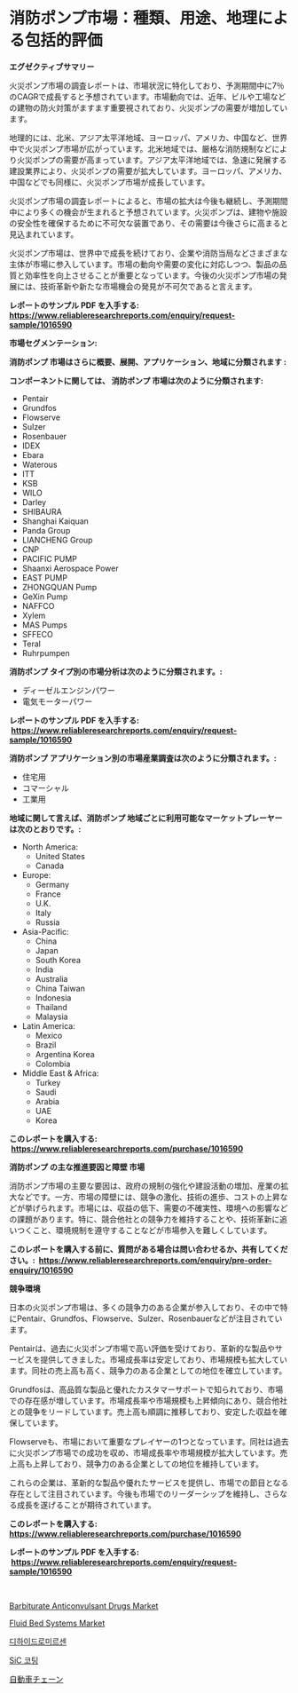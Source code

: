<p><h1>消防ポンプ市場：種類、用途、地理による包括的評価</h1></p><p><strong>エグゼクティブサマリー</strong></p>
<p><p>火災ポンプ市場の調査レポートは、市場状況に特化しており、予測期間中に7％のCAGRで成長すると予想されています。市場動向では、近年、ビルや工場などの建物の防火対策がますます重要視されており、火災ポンプの需要が増加しています。</p><p>地理的には、北米、アジア太平洋地域、ヨーロッパ、アメリカ、中国など、世界中で火災ポンプ市場が広がっています。北米地域では、厳格な消防規制などにより火災ポンプの需要が高まっています。アジア太平洋地域では、急速に発展する建設業界により、火災ポンプの需要が拡大しています。ヨーロッパ、アメリカ、中国などでも同様に、火災ポンプ市場が成長しています。</p><p>火災ポンプ市場の調査レポートによると、市場の拡大は今後も継続し、予測期間中により多くの機会が生まれると予想されています。火災ポンプは、建物や施設の安全性を確保するために不可欠な装置であり、その需要は今後さらに高まると見込まれています。</p><p>火災ポンプ市場は、世界中で成長を続けており、企業や消防当局などさまざまな主体が市場に参入しています。市場の動向や需要の変化に対応しつつ、製品の品質と効率性を向上させることが重要となっています。今後の火災ポンプ市場の発展には、技術革新や新たな市場機会の発見が不可欠であると言えます。</p></p>
<p><strong>レポートのサンプル PDF を入手する: <a href="https://www.reliableresearchreports.com/enquiry/request-sample/1016590">https://www.reliableresearchreports.com/enquiry/request-sample/1016590</a></strong></p>
<p><strong>市場セグメンテーション:</strong></p>
<p><strong> 消防ポンプ 市場はさらに概要、展開、アプリケーション、地域に分類されます :</strong></p>
<p><strong>コンポーネントに関しては、 消防ポンプ 市場は次のように分類されます: &nbsp;</strong></p>
<p><ul><li>Pentair</li><li>Grundfos</li><li>Flowserve</li><li>Sulzer</li><li>Rosenbauer</li><li>IDEX</li><li>Ebara</li><li>Waterous</li><li>ITT</li><li>KSB</li><li>WILO</li><li>Darley</li><li>SHIBAURA</li><li>Shanghai Kaiquan</li><li>Panda Group</li><li>LIANCHENG Group</li><li>CNP</li><li>PACIFIC PUMP</li><li>Shaanxi Aerospace Power</li><li>EAST PUMP</li><li>ZHONGQUAN Pump</li><li>GeXin Pump</li><li>NAFFCO</li><li>Xylem</li><li>MAS Pumps</li><li>SFFECO</li><li>Teral</li><li>Ruhrpumpen</li></ul></p>
<p><strong> 消防ポンプ タイプ別の市場分析は次のように分類されます。:</strong></p>
<p><ul><li>ディーゼルエンジンパワー</li><li>電気モーターパワー</li></ul></p>
<p><strong>レポートのサンプル PDF を入手する: &nbsp;<a href="https://www.reliableresearchreports.com/enquiry/request-sample/1016590">https://www.reliableresearchreports.com/enquiry/request-sample/1016590</a></strong></p>
<p><strong> 消防ポンプ アプリケーション別の市場産業調査は次のように分類されます。:</strong></p>
<p><ul><li>住宅用</li><li>コマーシャル</li><li>工業用</li></ul></p>
<p><strong>地域に関して言えば、消防ポンプ 地域ごとに利用可能なマーケットプレーヤーは次のとおりです。:</strong></p>
<p><ul>
    <li>
        North America:
        <ul>
            <li>United States</li>
            <li>Canada</li>
        </ul>
    </li>
    <li>
        Europe:
        <ul>
            <li>Germany</li>
            <li>France</li>
            <li>U.K.</li>
            <li>Italy</li>
            <li>Russia</li>
        </ul>
    </li>
    <li>
        Asia-Pacific:
        <ul>
            <li>China</li>
            <li>Japan</li>
            <li>South Korea</li>
            <li>India</li>
            <li>Australia</li>
            <li>China Taiwan</li>
            <li>Indonesia</li>
            <li>Thailand</li>
            <li>Malaysia</li>
        </ul>
    </li>
    <li>
        Latin America:
        <ul>
            <li>Mexico</li>
            <li>Brazil</li>
            <li>Argentina Korea</li>
            <li>Colombia</li>
        </ul>
    </li>
    <li>
        Middle East & Africa:
        <ul>
            <li>Turkey</li>
            <li>Saudi</li>
            <li>Arabia</li>
            <li>UAE</li>
            <li>Korea</li>
        </ul>
    </li>
    </ul></p>
<p><strong>このレポートを購入する: &nbsp;<a href="https://www.reliableresearchreports.com/purchase/1016590">https://www.reliableresearchreports.com/purchase/1016590</a></strong></p>
<p><strong>消防ポンプ の主な推進要因と障壁 市場</strong></p>
<p><p>消防ポンプ市場の主要な要因は、政府の規制の強化や建設活動の増加、産業の拡大などです。一方、市場の障壁には、競争の激化、技術の進歩、コストの上昇などが挙げられます。市場には、収益の低下、需要の不確実性、環境への影響などの課題があります。特に、競合他社との競争力を維持することや、技術革新に追いつくこと、環境規制を遵守することなどが市場参入を難しくしています。</p></p>
<p><strong>このレポートを購入する前に、質問がある場合は問い合わせるか、共有してください。:&nbsp; <a href="https://www.reliableresearchreports.com/enquiry/pre-order-enquiry/1016590">https://www.reliableresearchreports.com/enquiry/pre-order-enquiry/1016590</a></strong></p>
<p><strong>競争環境</strong></p>
<p><p>日本の火災ポンプ市場は、多くの競争力のある企業が参入しており、その中で特にPentair、Grundfos、Flowserve、Sulzer、Rosenbauerなどが注目されています。</p><p>Pentairは、過去に火災ポンプ市場で高い評価を受けており、革新的な製品やサービスを提供してきました。市場成長率は安定しており、市場規模も拡大しています。同社の売上高も高く、競争力のある企業としての地位を確立しています。</p><p>Grundfosは、高品質な製品と優れたカスタマーサポートで知られており、市場での存在感が増しています。市場成長率や市場規模も上昇傾向にあり、競合他社との競争をリードしています。売上高も順調に推移しており、安定した収益を確保しています。</p><p>Flowserveも、市場において重要なプレイヤーの1つとなっています。同社は過去に火災ポンプ市場での成功を収め、市場成長率や市場規模が拡大しています。売上高も上昇しており、競争力のある企業としての地位を維持しています。</p><p>これらの企業は、革新的な製品や優れたサービスを提供し、市場での節目となる存在として注目されています。今後も市場でのリーダーシップを維持し、さらなる成長を遂げることが期待されています。</p></p>
<p><strong>このレポートを購入する: &nbsp; <a href="https://www.reliableresearchreports.com/purchase/1016590">https://www.reliableresearchreports.com/purchase/1016590</a></strong></p>
<p><strong>レポートのサンプル PDF を入手する: &nbsp;<a href="https://www.reliableresearchreports.com/enquiry/request-sample/1016590">https://www.reliableresearchreports.com/enquiry/request-sample/1016590</a></strong><strong></strong></p>
<p>&nbsp;</p>
<p><p><a href="https://issuu.com/reportprime-2/docs/barbiturate-anticonvulsant-drugs-market-size-2030.">Barbiturate Anticonvulsant Drugs Market</a></p><p><a href="https://view.publitas.com/reportprime-1/fluid-bed-systems-market-with-the-goal-of-estimating-the-market-size-and-future-growth-potential-of-various-market-segments-based-on-component-applications-end-user-and-region/">Fluid Bed Systems Market</a></p><p><a href="https://medium.com/@kelvinfeenrey98677/%EB%94%94%ED%95%98%EC%9D%B4%EB%93%9C%EB%A1%9C%EB%AF%B8%EB%A5%B4%EC%8B%A0-%EC%8B%9C%EC%9E%A5-%EA%B7%9C%EB%AA%A8-%EB%B0%8F-%EC%8B%9C%EC%9E%A5-%EB%8F%99%ED%96%A5-%EC%99%84%EC%A0%84%ED%95%9C-%EC%82%B0%EC%97%85-%EA%B0%9C%EC%9A%94-2024%EB%85%84%EB%B6%80%ED%84%B0-2031%EB%85%84-004a174c8217">디하이드로미르센</a></p><p><a href="https://medium.com/@boydsmitham726/sic-%EC%BD%94%ED%8C%85-%EC%8B%9C%EC%9E%A5-%EC%9C%A0%ED%98%95-%EC%9D%91%EC%9A%A9-%EB%B0%8F-%EC%A7%80%EB%A6%AC%EC%97%90-%EB%8C%80%ED%95%9C-%ED%8F%AC%EA%B4%84%EC%A0%81%EC%9D%B8-%ED%8F%89%EA%B0%80-a7aa44f5847a">SiC 코팅</a></p><p><a href="https://medium.com/@royfoote921/2024%E5%B9%B4%E3%81%8B%E3%82%892031%E5%B9%B4%E3%81%BE%E3%81%A7%E3%81%AE%E8%87%AA%E5%8B%95%E8%BB%8A%E7%94%A8%E3%83%81%E3%82%A7%E3%83%BC%E3%83%B3%E5%B8%82%E5%A0%B4%E3%81%AE%E3%83%88%E3%83%AC%E3%83%B3%E3%83%89%E3%81%A8%E5%B8%82%E5%A0%B4%E5%88%86%E6%9E%90%E3%82%92%E4%BA%88%E6%B8%AC%E3%81%97%E3%81%BE%E3%81%99-b3ac85fd609e">自動車チェーン</a></p></p>